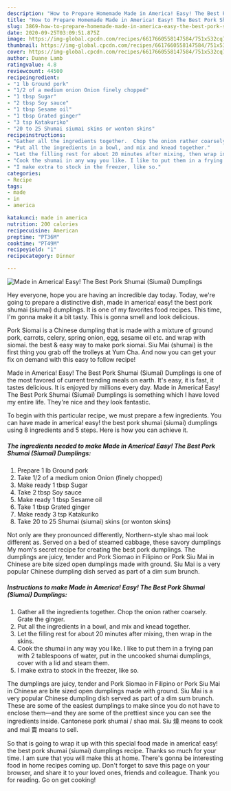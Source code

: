 ```yaml
---
description: "How to Prepare Homemade Made in America! Easy! The Best Pork Shumai (Siumai) Dumplings"
title: "How to Prepare Homemade Made in America! Easy! The Best Pork Shumai (Siumai) Dumplings"
slug: 3869-how-to-prepare-homemade-made-in-america-easy-the-best-pork-shumai-siumai-dumplings
date: 2020-09-25T03:09:51.875Z
image: https://img-global.cpcdn.com/recipes/6617660558147584/751x532cq70/made-in-america-easy-the-best-pork-shumai-siumai-dumplings-recipe-main-photo.jpg
thumbnail: https://img-global.cpcdn.com/recipes/6617660558147584/751x532cq70/made-in-america-easy-the-best-pork-shumai-siumai-dumplings-recipe-main-photo.jpg
cover: https://img-global.cpcdn.com/recipes/6617660558147584/751x532cq70/made-in-america-easy-the-best-pork-shumai-siumai-dumplings-recipe-main-photo.jpg
author: Duane Lamb
ratingvalue: 4.8
reviewcount: 44500
recipeingredient:
- "1 lb Ground pork"
- "1/2 of a medium onion Onion finely chopped"
- "1 tbsp Sugar"
- "2 tbsp Soy sauce"
- "1 tbsp Sesame oil"
- "1 tbsp Grated ginger"
- "3 tsp Katakuriko"
- "20 to 25 Shumai siumai skins or wonton skins"
recipeinstructions:
- "Gather all the ingredients together.  Chop the onion rather coarsely. Grate the ginger."
- "Put all the ingredients in a bowl, and mix and knead together."
- "Let the filling rest for about 20 minutes after mixing, then wrap in the skins."
- "Cook the shumai in any way you like. I like to put them in a frying pan with 2 tablespoons of water, put in the uncooked shumai dumplings, cover with a lid and steam them."
- "I make extra to stock in the freezer, like so."
categories:
- Recipe
tags:
- made
- in
- america

katakunci: made in america 
nutrition: 200 calories
recipecuisine: American
preptime: "PT36M"
cooktime: "PT49M"
recipeyield: "1"
recipecategory: Dinner

---
```



![Made in America! Easy! The Best Pork Shumai (Siumai) Dumplings](https://img-global.cpcdn.com/recipes/6617660558147584/751x532cq70/made-in-america-easy-the-best-pork-shumai-siumai-dumplings-recipe-main-photo.jpg)

Hey everyone, hope you are having an incredible day today. Today, we're going to prepare a distinctive dish, made in america! easy! the best pork shumai (siumai) dumplings. It is one of my favorites food recipes. This time, I'm gonna make it a bit tasty. This is gonna smell and look delicious.

Pork Siomai is a Chinese dumpling that is made with a mixture of ground pork, carrots, celery, spring onion, egg, sesame oil etc. and wrap with siomai. the best &amp; easy way to make pork siomai. Siu Mai (shumai) is the first thing you grab off the trolleys at Yum Cha. And now you can get your fix on demand with this easy to follow recipe!

Made in America! Easy! The Best Pork Shumai (Siumai) Dumplings is one of the most favored of current trending meals on earth. It's easy, it is fast, it tastes delicious. It is enjoyed by millions every day. Made in America! Easy! The Best Pork Shumai (Siumai) Dumplings is something which I have loved my entire life. They're nice and they look fantastic.


To begin with this particular recipe, we must prepare a few ingredients. You can have made in america! easy! the best pork shumai (siumai) dumplings using 8 ingredients and 5 steps. Here is how you can achieve it.

<!--inarticleads1-->

##### The ingredients needed to make Made in America! Easy! The Best Pork Shumai (Siumai) Dumplings:

1. Prepare 1 lb Ground pork
1. Take 1/2 of a medium onion Onion (finely chopped)
1. Make ready 1 tbsp Sugar
1. Take 2 tbsp Soy sauce
1. Make ready 1 tbsp Sesame oil
1. Take 1 tbsp Grated ginger
1. Make ready 3 tsp Katakuriko
1. Take 20 to 25 Shumai (siumai) skins (or wonton skins)


Not only are they pronounced differently, Northern-style shao mai look different as. Served on a bed of steamed cabbage, these savory dumplings My mom&#39;s secret recipe for creating the best pork dumplings. The dumplings are juicy, tender and Pork Siomao in Filipino or Pork Siu Mai in Chinese are bite sized open dumplings made with ground. Siu Mai is a very popular Chinese dumpling dish served as part of a dim sum brunch. 

<!--inarticleads2-->

##### Instructions to make Made in America! Easy! The Best Pork Shumai (Siumai) Dumplings:

1. Gather all the ingredients together.  Chop the onion rather coarsely. Grate the ginger.
1. Put all the ingredients in a bowl, and mix and knead together.
1. Let the filling rest for about 20 minutes after mixing, then wrap in the skins.
1. Cook the shumai in any way you like. I like to put them in a frying pan with 2 tablespoons of water, put in the uncooked shumai dumplings, cover with a lid and steam them.
1. I make extra to stock in the freezer, like so.


The dumplings are juicy, tender and Pork Siomao in Filipino or Pork Siu Mai in Chinese are bite sized open dumplings made with ground. Siu Mai is a very popular Chinese dumpling dish served as part of a dim sum brunch. These are some of the easiest dumplings to make since you do not have to enclose them—and they are some of the prettiest since you can see the ingredients inside. Cantonese pork shumai / shao mai. Siu 燒 means to cook and mai 賣 means to sell. 

So that is going to wrap it up with this special food made in america! easy! the best pork shumai (siumai) dumplings recipe. Thanks so much for your time. I am sure that you will make this at home. There's gonna be interesting food in home recipes coming up. Don't forget to save this page on your browser, and share it to your loved ones, friends and colleague. Thank you for reading. Go on get cooking!
